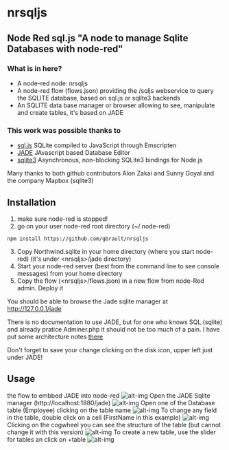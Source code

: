 # nrsqljs
## Node Red sql.js "A node to manage Sqlite Databases with node-red"

### What is in here?
* A node-red node: nrsqljs
* A node-red flow (flows.json) providing the /sqljs webservice to query the SQLITE database, based on sql.js or sqlite3 backends
* An SQLITE data base manager or browser allowing to see, manipulate and create tables, it's based on JADE

### This work was possible thanks to
* [sql.js](https://github.com/kripken/sql.js/)  SQLite compiled to JavaScript through Emscripten
* [JADE](https://github.com/sunnygoyal/jade)  JAvascript based Database Editor
* [sqlite3](https://github.com/mapbox/node-sqlite3) Asynchronous, non-blocking SQLite3 bindings for Node.js

Many thanks to both github contributors Alon Zakai and Sunny Goyal and the company Mapbox (sqlite3) 

## Installation
1. make sure node-red is stopped!
2. go on your user node-red root directory (~/.node-red)

  ```
  npm install https://github.com/gbrault/nrsqljs
  ```
3. Copy Northwind.sqlite in your home directory (where you start node-red) (it's under &lt;nrsqljs&gt;/jade directory)
4. Start your node-red server (best from the command line to see console messages) from your home directory
5. Copy the flow (&lt;nrsqljs&gt;/flows.json) in a new flow from node-Red admin. Deploy it

You should be able to browse the Jade sqlite manager at http://127.0.0.1/jade

There is no documentation to use JADE, but for one who knows SQL (sqlite) and already pratice Adminer.php it should not be too much of a pain.
I have put some architecture notes [there](Architecture.md)

Don't forget to save your change clicking on the disk icon, upper left just under JADE!

## Usage
the flow to embbed JADE into node-red
![alt-img](https://raw.githubusercontent.com/gbrault/nrsqljs/master/doc/node-red-nrsqljs-flow.png)
Open the JADE Sqlite manager (http://localhost:1880/jade)
![alt-img](https://raw.githubusercontent.com/gbrault/nrsqljs/master/doc/node-red-nrsqljs-open-JADE.png)
Open one of the Database table (Employee) clicking on the table name
![alt-img](https://raw.githubusercontent.com/gbrault/nrsqljs/master/doc/node-red-nrsqljs-open-Employee.png)
To change any field in the table, double click on a cell (FirstName in this example)
![alt-img](https://raw.githubusercontent.com/gbrault/nrsqljs/master/doc/node-red-nrsqljs-open-Employee-Change%20-FirstName.png)
Clicking on the cogwheel you can see the structure of the table (but cannot change it with this version)
![alt-img](https://raw.githubusercontent.com/gbrault/nrsqljs/master/doc/node-red-nrsqljs-open-Employee-structure.png)
To create a new table, use the slider for tables an click on +table
![alt-img](https://raw.githubusercontent.com/gbrault/nrsqljs/master/doc/node-red-nrsqljs-create-table-1.png)
